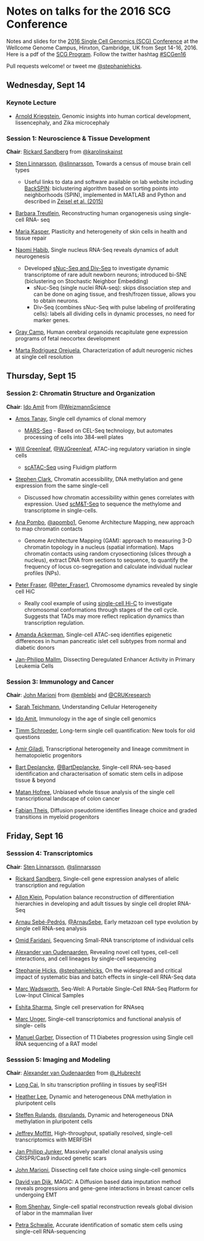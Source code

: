 # Notes on talks for the 2016 SCG Conference

Notes and slides for the [2016 Single Cell Genomics (SCG) Conference](https://coursesandconferences.wellcomegenomecampus.org/events/item.aspx?e=596) 
at the Wellcome Genome Campus, Hinxton, Cambridge, UK from Sept 14-16, 2016. Here is a pdf of the 
[SCG Program](http://conf.hinxton.wellcome.ac.uk/advancedcourses/SSG16draftprogrammeFinal.pdf). 
Follow the twitter hashtag [#SCGen16](https://twitter.com/search?f=tweets&vertical=default&q=%23SCGen16&src=typd)

Pull requests welcome! or tweet me
[@stephaniehicks](https://twitter.com/stephaniehicks). 


## Wednesday, Sept 14 

### Keynote Lecture

- [Arnold Kriegstein](https://bms.ucsf.edu/directory/faculty/arnold-kriegstein-md-phd), Genomic insights into human cortical development, lissencephaly, and Zika microcephaly

### Session 1: Neuroscience & Tissue Development

**Chair**: [Rickard Sandberg](http://sandberg.cmb.ki.se) from [@karolinskainst](https://twitter.com/karolinskainst)

- [Sten Linnarsson](http://linnarssonlab.org), [@slinnarsson](https://twitter.com/slinnarsson), Towards a census of mouse brain cell types
	- Useful links to data and software available on lab website including [BackSPIN](https://github.com/linnarsson-lab/BackSPIN): biclustering algorithm based on sorting points into neighborhoods (SPIN), implemented in MATLAB and Python and described in [Zeisel et al. (2015)](http://science.sciencemag.org/content/347/6226/1138)

- [Barbara Treutlein](http://www.treutleinlab.org), Reconstructing human organogenesis using single-cell RNA- seq

- [Maria Kasper](http://ki.se/en/people/markas), Plasticity and heterogeneity of skin cells in health and tissue repair

- [Naomi Habib](http://zlab.mit.edu/team.html), Single nucleus RNA-Seq reveals dynamics of adult neurogenesis
	- Developed [sNuc-Seq and Div-Seq](http://science.sciencemag.org/content/353/6302/925.full) to investigate dynamic transcriptome of rare adult newborn neurons; introduced bi-SNE (biclustering on Stochastic Neighbor Embedding)
		- sNuc-Seq (single nuclei RNA-seq): skips dissociation step and can be done on aging tissue, and fresh/frozen tissue, allows you to obtain neurons. 	
		- Div-Seq (combines sNuc-Seq with pulse labeling of proliferating cells): labels all dividing cells in dynamic processes, no need for marker genes.  

- [Gray Camp](http://www.eva.mpg.de/genetics/staff.html), Human cerebral organoids recapitulate gene expression programs of fetal neocortex development

- [Marta Rodriguez Orejuela](https://www.mdc-berlin.de/10179514/en/research/research_teams/systems_biology_of_gene_regulatory_elements/team), Characterization of adult neurogenic niches at single cell resolution



## Thursday, Sept 15

### Session 2: Chromatin Structure and Organization 

**Chair**: [Ido Amit](https://www.weizmann.ac.il/immunology/AmitLab/front) from [@WeizmannScience](https://twitter.com/WeizmannScience)

- [Amos Tanay](http://compgenomics.weizmann.ac.il/tanay/), Single cell dynamics of clonal memory
	- [MARS-Seq](http://science.sciencemag.org/content/343/6172/776.abstract) - Based on CEL-Seq technology, but automates processing of cells into 384-well plates

- [Will Greenleaf](http://greenleaf.stanford.edu/index.html), [@WJGreenleaf](https://twitter.com/wjgreenleaf), ATAC-ing regulatory variation in single cells
	- [scATAC-Seq](http://www.nature.com/nature/journal/v523/n7561/fig_tab/nature14590_F1.html) using Fluidigm platform

- [Stephen Clark](http://www.babraham.ac.uk/our-research/lymphocyte/geoffrey-butcher/members/65/stephen-clark), Chromatin accessibility, DNA methylation and gene expression from the same single-cell
	- Discussed how chromatin accessibility within genes correlates with expression. Used [scM&T-Seq](http://www.nature.com/nmeth/journal/v13/n3/fig_tab/nmeth.3728_SF1.html) to sequence the methylome and transcriptome in single-cells. 
	
- [Ana Pombo](https://pombolab.wordpress.com), [@apombo1](https://twitter.com/apombo1), Genome Architecture Mapping, new approach to map chromatin contacts
	- Genome Architecture Mapping (GAM): approach to measuring 3-D chromatin topology in a nucleus (spatial information). Maps chromatin contacts using random cryosectioning (slices through a nucleus), extract DNA from sections to sequence, to quantify the frequency of locus co-segregation and calculate individual nuclear profiles (NPs). 
	
- [Peter Fraser](http://www.babraham.ac.uk/our-research/nuclear-dynamics/peter-fraser), [@Peter_Fraser1](https://twitter.com/peter_fraser1), Chromosome dynamics revealed by single cell HiC
	- Really cool example of using [single-cell Hi-C](http://www.nature.com/nature/journal/v502/n7469/full/nature12593.html) to investigate chromosomal conformations through stages of the cell cycle. Suggests that TADs may more reflect replication dynamics than transcription regulation. 

- [Amanda Ackerman](http://www.chop.edu/doctors/ackermann-amanda#.V9F6JmX_RGI), Single-cell ATAC-seq identifies epigenetic differences in human pancreatic islet cell subtypes from normal and diabetic donors

- [Jan-Philipp Mallm](https://malone.bioquant.uni-heidelberg.de/people/mallm/index-mallm.html), Dissecting Deregulated Enhancer Activity in Primary Leukemia Cells



### Session 3: Immunology and Cancer

**Chair**: [John Marioni](http://www.ebi.ac.uk/research/marioni) from [@emblebi](https://twitter.com/emblebi) and [@CRUKresearch](https://twitter.com/crukresearch)

- [Sarah Teichmann](http://www.teichlab.org), Understanding Cellular Heterogeneity

- [Ido Amit](https://www.weizmann.ac.il/immunology/AmitLab/front), Immunology in the age of single cell genomics

- [Timm Schroeder](https://www.bsse.ethz.ch/department/people/detail-person.html?persid=193443), Long-term single cell quantification: New tools for old questions

- [Amir Giladi](http://www.weizmann.ac.il/lifesci/idcards/AmirGiladi0464.html), Transcriptional heterogeneity and lineage commitment in hematopoietic progenitors

- [Bart Deplancke](http://deplanckelab.epfl.ch), [@BartDeplancke](https://twitter.com/bartdeplancke), Single-cell RNA-seq-based identification and characterisation of somatic stem cells in adipose tissue & beyond

- [Matan Hofree](https://www.researchgate.net/profile/Matan_Hofree), Unbiased whole tissue analysis of the single cell transcriptional landscape of colon cancer

- [Fabian Theis](http://fabian.theis.name), Diffusion pseudotime identifies lineage choice and graded transitions in myeloid progenitors



## Friday, Sept 16

### Sesssion 4: Transcriptomics

**Chair**: [Sten Linnarsson](http://linnarssonlab.org), [@slinnarsson](https://twitter.com/slinnarsson)

- [Rickard Sandberg](http://sandberg.cmb.ki.se), Single-cell gene expression analyses of allelic transcription and regulation

- [Allon Klein](http://klein.hms.harvard.edu), Population balance reconstruction of differentiation hierarchies in developing and adult tissues by single cell droplet RNA-Seq

- [Arnau Sebé-Pedrós](https://compgenomics.weizmann.ac.il/tanay/?page_id=12), [@ArnauSebe](https://twitter.com/arnausebe), Early metazoan cell type evolution by single cell RNA-seq analysis

- [Omid Faridani](https://www.researchgate.net/profile/Omid_Faridani2), Sequencing Small-RNA transcriptome of individual cells

- [Alexander van Oudenaarden](http://www.hubrecht.eu/onderzoekers/van-oudenaarden-group/), Revealing novel cell types, cell-cell interactions, and cell lineages by single-cell sequencing

- [Stephanie Hicks](http://www.stephaniehicks.com), [@stephaniehicks](https://twitter.com/stephaniehicks), On the widespread and critical impact of systematic bias and batch effects in single-cell RNA-Seq data

- [Marc Wadsworth](https://www.researchgate.net/profile/Marc_Wadsworth), Seq-Well: A Portable Single-Cell RNA-Seq Platform for Low-Input Clinical Samples

- [Eshita Sharma](https://scholar.google.com/citations?user=xljyFDkAAAAJ&hl=en), Single cell preservation for RNAseq

- [Marc Unger](https://www.fluidigm.com/about/aboutfluidigm), Single-cell transcriptomics and functional analysis of single- cells

- [Manuel Garber](http://garberlab.umassmed.edu), Dissection of T1 Diabetes progression using Single cell RNA sequencing of a RAT model



### Sesssion 5: Imaging and Modeling

**Chair**: [Alexander van Oudenaarden](http://www.hubrecht.eu/onderzoekers/van-oudenaarden-group/) from [@_Hubrecht](https://twitter.com/_hubrecht?lang=en)

- [Long Cai](http://singlecell.caltech.edu/cailab/), In situ transcription profiling in tissues by seqFISH

- [Heather Lee](http://www.babraham.ac.uk/our-research/epigenetics/olivia-casanueva/members/198/heather-lee), Dynamic and heterogeneous DNA methylation in pluripotent cells

- [Steffen Rulands](http://www.rulands.net), [@srulands](https://twitter.com/srulands), Dynamic and heterogeneous DNA methylation in pluripotent cells

- [Jeffrey Moffitt](https://scholar.google.com/citations?user=U7eic7AAAAAJ&hl=en), High-throughput, spatially resolved, single-cell transcriptomics with MERFISH

- [Jan Philipp Junker](https://scholar.google.com/citations?user=0tt8A_4AAAAJ), Massively parallel clonal analysis using CRISPR/Cas9 induced genetic scars

- [John Marioni](http://www.ebi.ac.uk/research/marioni), Dissecting cell fate choice using single-cell genomics

- [David van Dijk](https://sciencedavid.wordpress.com), MAGIC: A Diffusion based data imputation method reveals progressions and gene-gene interactions in breast cancer cells undergoing EMT

- [Rom Shenhav](http://shalevlab.weizmann.ac.il/group-members/), Single-cell spatial reconstruction reveals global division of labor in the mammalian liver

- [Petra Schwalie](https://scholar.google.com/citations?user=EMSKH8cAAAAJ&hl=en), Accurate identification of somatic stem cells using single-cell RNA-sequencing




